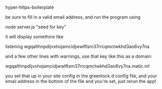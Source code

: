 hyper-https-boilerplate

be sure to fill in a valid email address, and run the program using

node server.js "seed for key"

it will display somethine like

listening wgqalthnpdijvxhojamcidjwwlftsm37rrcqmctwkhd3ao6vy7na

and a few other lines with warnings, use that key like this as a domain:

wgqalthnpdijvxhojamcidjwwlftsm37rrcqmctwkhd3ao6vy7na.matic.ml

you set that up in your site config in the greenlock.d config file, and your email address in the bottom of the file and you're set, just rerun the app!
